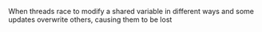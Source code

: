 When threads race to modify a shared variable in different ways and some updates overwrite others, causing them to be lost